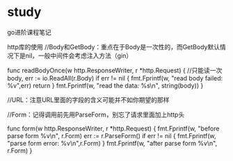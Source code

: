 # study
go进阶课程笔记

http库的使用
  //Body和GetBody：重点在于Body是一次性的，而GetBody默认情况下是nil，一般中间件会考虑注入方法（gin）
  
  func readBodyOnce(w http.ResponseWriter, r *http.Request) {
	//只能读一次
	body, err := io.ReadAll(r.Body)
	if err != nil {
		fmt.Fprintf(w, "read body failed: %v",err)
		return
	}
	fmt.Fprintf(w, "read the data: %s\n", string(body))
}

  //URL：注意URL里面的字段的含义可能并不如你期望的那样
  
  //Form：记得调用前先用ParseForm，别忘了请求里面加上http头
  
  func form(w http.ResponseWriter, r *http.Request) {
	fmt.Fprintf(w, "before parse form %v\n", r.Form)
	err := r.ParseForm()
	if err != nil {
		fmt.Fprintf(w, "parse form error: %v\n",r.Form)
	}
	fmt.Fprintf(w, "after parse form %v\n", r.Form)
}
  

